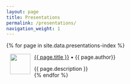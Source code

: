 ```yaml
---
layout: page
title: Presentations
permalink: /presentations/
navigation_weight: 1
---
```


{% for page in site.data.presentations-index %}
  <div class="boxed_page">
    <div class = "index_item_left">
      <img src="{{ page.image }}" style="margin: 0px 10px" width="54" height="54" align="left"/>
    </div>
    <div clas = "index_item_right">
      <p style="text-align:left;"><blogheader><a href="{{ page.url | prepend: site.baseurl }}">{{ page.title }}</a></blogheader>&nbsp;•&nbsp;{{ page.author}}</time></p>
      {{ page.description }}
      <br>
    </div>
  </div>
{% endfor %}
<br><br>
